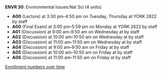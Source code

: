 **ENVR 30**: Environmental Issues:Nat Sci (4 units)

- **A00** (Lecture) at 3:30 pm–4:50 pm on Tuesday, Thursday at YORK 2622 by staff
- **A00** (Final Exam) at 3:00 pm–5:59 pm on Monday at YORK 2622 by staff
- **A01** (Discussion) at 9:00 am–9:50 am on Wednesday at   by staff
- **A02** (Discussion) at 10:00 am–10:50 am on Wednesday at   by staff
- **A03** (Discussion) at 11:00 am–11:50 am on Wednesday at   by staff
- **A04** (Discussion) at 9:00 am–9:50 am on Friday at   by staff
- **A05** (Discussion) at 10:00 am–10:50 am on Friday at   by staff
- **A06** (Discussion) at 11:00 am–11:50 am on Friday at   by staff

[Enrollment numbers over time](./ENVR30.tsv)
